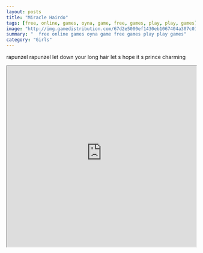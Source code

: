 ```yaml
---
layout: posts
title: "Miracle Hairdo"
tags: [free, online, games, oyna, game, free, games, play, play, games]
image: "http://img.gamedistribution.com/67d2e5000ef1430eb1067404a307c01a.jpg"
summary: "  free online games oyna game free games play play games"
category: "Girls"
---
```


rapunzel rapunzel let down your long hair let s hope it s prince charming

<iframe width="100%" height="480px;" src="http://flash.gamedistribution.com?game=67d2e5000ef1430eb1067404a307c01a"></iframe>
